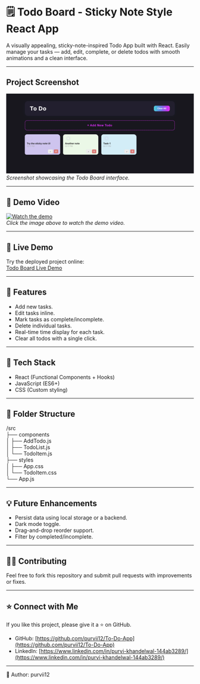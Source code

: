 # 🗒️ Todo Board - Sticky Note Style React App

A visually appealing, sticky-note-inspired Todo App built with React. Easily manage your tasks — add, edit, complete, or delete todos with smooth animations and a clean interface.

---

## Project Screenshot

![Todo Board Screenshot](./To-do-app-screenshot.png)  
*Screenshot showcasing the Todo Board interface.*

---

## 🎥 Demo Video

[![Watch the demo](./assets/demo-thumbnail.jpg)](./assets/todo-board-demo.mp4)  
*Click the image above to watch the demo video.*

---

## 🚀 Live Demo

Try the deployed project online:  
[Todo Board Live Demo](https://to-do-app-ecru-alpha.vercel.app/)

---

## 🚀 Features

- Add new tasks.  
- Edit tasks inline.  
- Mark tasks as complete/incomplete.  
- Delete individual tasks.  
- Real-time time display for each task.  
- Clear all todos with a single click.  

---

## 🧰 Tech Stack

- React (Functional Components + Hooks)  
- JavaScript (ES6+)  
- CSS (Custom styling)  

---

## 📂 Folder Structure

/src <br>
├── components <br>
│ ├── AddTodo.js <br>
│ ├── TodoList.js <br>
│ └── TodoItem.js <br>
├── styles <br>
│ ├── App.css <br>
│ └── TodoItem.css <br>
└── App.js <br>


---

## 💡 Future Enhancements

- Persist data using local storage or a backend.  
- Dark mode toggle.  
- Drag-and-drop reorder support.  
- Filter by completed/incomplete.  

---

## 👩‍💻 Contributing

Feel free to fork this repository and submit pull requests with improvements or fixes.

---

## ⭐ Connect with Me

If you like this project, please give it a ⭐ on GitHub.

- GitHub: [https://github.com/purvii12/To-Do-App](https://github.com/purvii12/To-Do-App)  
- LinkedIn: [https://www.linkedin.com/in/purvi-khandelwal-144ab3289/](https://www.linkedin.com/in/purvi-khandelwal-144ab3289/)

---

🚀 Author: purvii12
